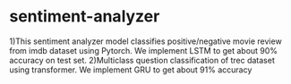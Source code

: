# sentiment-analyzer
1)This sentiment analyzer model classifies positive/negative movie review from imdb dataset using Pytorch.
We implement LSTM to get about 90% accuracy on test set.
2)Multiclass question classification of trec dataset using transformer. We implement GRU to get about 91% accuracy

